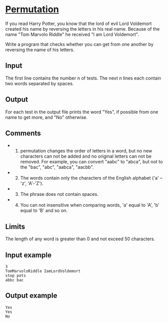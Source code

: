 # [Permutation](https://www.e-olymp.com/en/problems/496)

If you read Harry Potter, you know that the lord of evil Lord Voldemort created his name by reversing the letters in his real name. Because of the name "Tom Marvolo Riddle" he received "I am Lord Voldemort".

Write a program that checks whether you can get from one another by reversing the name of his letters.

## Input
The first line contains the number n of tests. The next n lines each contain two words separated by spaces.

## Output
For each test in the output file prints the word "Yes", if possible from one name to get more, and "No" otherwise.

## Comments

- 1) permutation changes the order of letters in a word, but no new characters can not be added and no original letters can not be removed. For example, you can convert "aabc" to "abca", but not to the "bac", "abc", "aabca", "aacbb".
- 2) The words contain only the characters of the English alphabet ('a' – 'z', 'A'-'Z').
- 3) The phrase does not contain spaces.
- 4) You can not insensitive when comparing words, 'a' equal to 'A', 'b' equal to 'B' and so on.

## Limits
The length of any word is greater than 0 and not exceed 50 characters.

## Input example
```
3
TomMarvoloRiddle IamLordVoldemort
stop pots
abbc bac
```

## Output example
```
Yes
Yes
No
```

